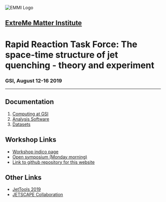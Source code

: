 <!-- [EMMI Logo](https://www.gsi.de/fileadmin/_processed_/4/d/csm_Emmi_logo_web_2aa7dc5b12.png) -->
![EMMI Logo](https://avatars3.githubusercontent.com/u/9026572?s=400&u=4a9412e0949d3fd1c07251a2e1be0357ee1652e8&v=4)

## [ExtreMe Matter Institute](https://www.gsi.de/work/wissenschaftliche_netzwerke/helmholtz_allianz_emmi.htm) 

# Rapid Reaction Task Force: The space-time structure of jet quenching - theory and experiment

### GSI, August 12-16 2019

<hr>

## Documentation
1. [Computing at GSI](computing.md)
2. [Analysis Software](software.md)
3. [Datasets](datasets.md)

## Workshop Links <a name="WorkshopLinks"></a>

- <a href="https://indico.gsi.de/event/9270/" target="_blank"> Workshop indico page </a>
- <a href="https://indico.gsi.de/event/9065/" target="_blank"> Open symposium (Monday morning) </a>
- <a href="https://github.com/EMMI-Jet-RRTF/web/" target="_blank"> Link to github repository for this website </a>

## Other Links

- <a href="https://indico.cern.ch/event/771644/overview" target="_blank"> JetTools 2019 </a>
- <a href="http://jetscape.org/" target="_blank"> JETSCAPE Collaboration </a>
